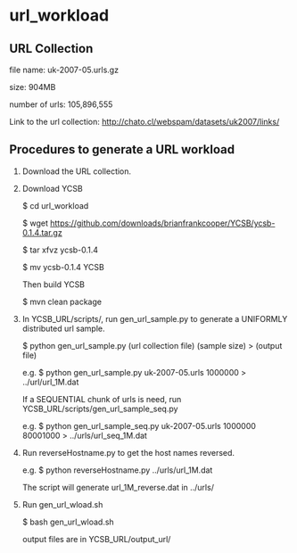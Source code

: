 # url_workload #

## URL Collection ##

file name: uk-2007-05.urls.gz

size: 904MB

number of urls: 105,896,555

Link to the url collection: http://chato.cl/webspam/datasets/uk2007/links/

## Procedures to generate a URL workload ##

1. Download the URL collection.

2. Download YCSB

    $ cd url_workload

    $ wget https://github.com/downloads/brianfrankcooper/YCSB/ycsb-0.1.4.tar.gz

    $ tar xfvz ycsb-0.1.4

    $ mv ycsb-0.1.4 YCSB

   Then build YCSB

    $ mvn clean package

3. In YCSB_URL/scripts/, run gen_url_sample.py to generate a UNIFORMLY distributed url sample.

    $ python gen_url_sample.py (url collection file) (sample size) > (output file)

    e.g. $ python gen_url_sample.py uk-2007-05.urls 1000000 > ../url/url_1M.dat

   If a SEQUENTIAL chunk of urls is need, run YCSB_URL/scripts/gen_url_sample_seq.py

    e.g. $ python gen_url_sample_seq.py uk-2007-05.urls 1000000 80001000 > ../urls/url_seq_1M.dat

4. Run reverseHostname.py to get the host names reversed.

    e.g. $ python reverseHostname.py ../urls/url_1M.dat

   The script will generate url_1M_reverse.dat in ../urls/

5. Run gen_url_wload.sh

    $ bash gen_url_wload.sh

   output files are in YCSB_URL/output_url/

